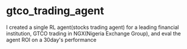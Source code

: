 # gtco_trading_agent
I created a single RL agent(stocks trading agent) for a leading financial institution, GTCO trading in NGX(Nigeria Exchange Group), and eval the agent ROI on a 30day's performance
